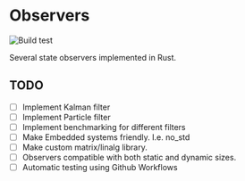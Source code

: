 # Observers
![Build test](https://github.com/TorBorve/Observers/actions/workflows/rust.yml/badge.svg)

Several state observers implemented in Rust.


## TODO
- [ ] Implement Kalman filter
- [ ] Implement Particle filter
- [ ] Implement benchmarking for different filters
- [ ] Make Embedded systems friendly. I.e. no_std
- [ ] Make custom matrix/linalg library.
- [ ] Observers compatible with both static and dynamic sizes.
- [ ] Automatic testing using Github Workflows